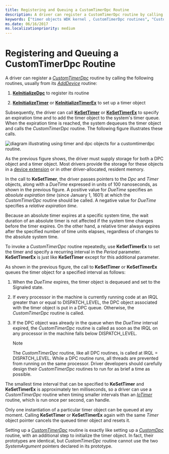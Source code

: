 ```yaml
---
title: Registering and Queuing a CustomTimerDpc Routine
description: A driver can register a CustomTimerDpc routine by calling the KeInitializeDpc, KeInitializeTimer, or KeInitializeTimerEx routines.
keywords: ["timer objects WDK kernel , CustomTimerDpc routines", "CustomTimerDpc", "queuing timer objects", "registering timer objects", "KeSetTimer", "KeSetTimerEx", "KeInitializeTimer", "KeInitializeTimerEx", "invoking CustomTimerDpc routine repeatedly", "repeatedly invoke CustomTimerDpc routine", "DueTime values", "timer expirations WDK kernel", "expired timers WDK kernel", "timer objects WDK kernel , queuing", "timer objects WDK kernel , registering", "timer objects WDK kernel , expirations"]
ms.date: 06/16/2017
ms.localizationpriority: medium
---
```


# Registering and Queuing a CustomTimerDpc Routine

A driver can register a [*CustomTimerDpc*](using-a-customtimerdpc-routine.md) routine by calling the following routines, usually from its [*AddDevice*](/windows-hardware/drivers/ddi/wdm/nc-wdm-driver_add_device) routine:

1. [**KeInitializeDpc**](/windows-hardware/drivers/ddi/wdm/nf-wdm-keinitializedpc) to register its routine

2. [**KeInitializeTimer**](/windows-hardware/drivers/ddi/wdm/nf-wdm-keinitializetimer) or [**KeInitializeTimerEx**](/windows-hardware/drivers/ddi/wdm/nf-wdm-keinitializetimerex) to set up a timer object

Subsequently, the driver can call [**KeSetTimer**](/windows-hardware/drivers/ddi/wdm/nf-wdm-kesettimer) or [**KeSetTimerEx**](/windows-hardware/drivers/ddi/wdm/nf-wdm-kesettimerex) to specify an expiration time and to add the timer object to the system's timer queue. When the expiration time is reached, the system dequeues the timer object and calls the *CustomTimerDpc* routine. The following figure illustrates these calls.

![diagram illustrating using timer and dpc objects for a customtimerdpc routine.](images/3ketmdpc.png)

As the previous figure shows, the driver must supply storage for both a DPC object and a timer object. Most drivers provide the storage for these objects in a [device extension](device-extensions.md) or in other driver-allocated, resident memory.

In the call to **KeSetTimer**, the driver passes pointers to the *Dpc* and *Timer* objects, along with a *DueTime* expressed in units of 100 nanoseconds, as shown in the previous figure. A positive value for *DueTime* specifies an *absolute expiration time* (since January 1, 1601) at which the *CustomTimerDpc* routine should be called. A negative value for *DueTime* specifies a *relative expiration time*.

Because an absolute timer expires at a specific system time, the wait duration of an absolute timer is not affected if the system time changes before the timer expires. On the other hand, a relative timer always expires after the specified number of time units elapses, regardless of changes to the absolute system time.

To invoke a *CustomTimerDpc* routine repeatedly, use **KeSetTimerEx** to set the timer and specify a recurring interval in the *Period* parameter. **KeSetTimerEx** is just like **KeSetTimer** except for this additional parameter.

As shown in the previous figure, the call to **KeSetTimer** or **KeSetTimerEx** queues the timer object for a specified interval as follows:

1. When the *DueTime* expires, the timer object is dequeued and set to the Signaled state.

1. If every processor in the machine is currently running code at an IRQL greater than or equal to DISPATCH_LEVEL, the DPC object associated with the timer object is put in a DPC queue. Otherwise, the *CustomTimerDpc* routine is called.

1. If the DPC object was already in the queue when the *DueTime* interval expired, the *CustomTimerDpc* routine is called as soon as the IRQL on any processor in the machine falls below DISPATCH_LEVEL.

    > [!NOTE]
    > The *CustomTimerDpc* routine, like all DPC routines, is called at IRQL = DISPATCH_LEVEL. While a DPC routine runs, all threads are prevented from running on the same processor. Driver developers should carefully design their *CustomTimerDpc* routines to run for as brief a time as possible.

The smallest time interval that can be specified to **KeSetTimer** and **KeSetTimerEx** is approximately ten milliseconds, so a driver can use a *CustomTimerDpc* routine when timing smaller intervals than an [*IoTimer*](/windows-hardware/drivers/ddi/wdm/nc-wdm-io_timer_routine) routine, which is run once per second, can handle.

Only one instantiation of a particular timer object can be queued at any moment. Calling **KeSetTimer** or **KeSetTimerEx** again with the same *Timer* object pointer cancels the queued timer object and resets it.

Setting up a [*CustomTimerDpc*](using-a-customtimerdpc-routine.md) routine is exactly like setting up a [*CustomDpc*](/windows-hardware/drivers/ddi/wdm/nc-wdm-kdeferred_routine) routine, with an additional step to initialize the timer object. In fact, their prototypes are identical, but *CustomTimerDpc* routine cannot use the two *SystemArgument* pointers declared in its prototype.

